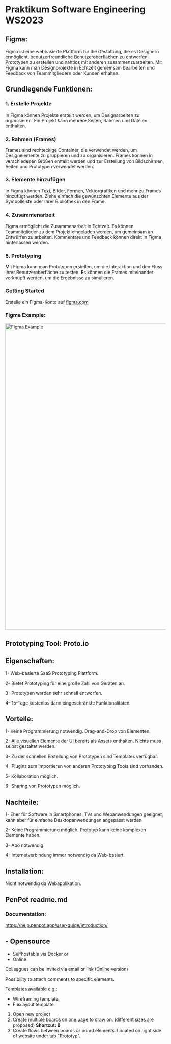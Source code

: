 # Praktikum Software Engineering WS2023

## Figma:

Figma ist eine webbasierte Plattform für die Gestaltung, die es Designern ermöglicht, benutzerfreundliche Benutzeroberflächen zu entwerfen, Prototypen zu erstellen und nahtlos mit anderen zusammenzuarbeiten. Mit Figma kann man Designprojekte in Echtzeit gemeinsam bearbeiten und Feedback von Teammitgliedern oder Kunden erhalten.

## Grundlegende Funktionen: 

### 1. Erstelle Projekte
   
In Figma können Projekte erstellt werden, um Designarbeiten zu organisieren. Ein Projekt kann mehrere Seiten, Rahmen und Dateien enthalten.

### 2. Rahmen (Frames)
   
Frames sind rechteckige Container, die verwendet werden, um Designelemente zu gruppieren und zu organisieren. Frames  können in verschiedenen Größen erstellt werden und zur Erstellung von Bildschirmen, Seiten und Prototypen verwendet werden. 

### 3. Elemente hinzufügen

In Figma können Text, Bilder, Formen, Vektorgrafiken und mehr zu Frames hinzufügt werden. Ziehe einfach die gewünschten Elemente aus der Symbolleiste oder Ihrer Bibliothek in den Frame.

### 4. Zusammenarbeit

Figma ermöglicht die Zusammenarbeit in Echtzeit. Es können Teammitglieder zu dem Projekt eingeladen werden, um gemeinsam an Entwürfen zu arbeiten. Kommentare und Feedback können direkt in Figma hinterlassen werden.

### 5. Prototyping

Mit Figma kann man Prototypen erstellen, um die Interaktion und den Fluss Ihrer Benutzeroberfläche zu testen. Es können die Frames miteinander verknüpft werden, um die Ergebnisse zu simulieren.

### Getting Started
Erstelle ein Figma-Konto auf [figma.com](figma.com)

### Figma Example:

<img width="959" alt="Figma Example" src="https://github.com/MarkusLi1996/newtest/assets/147155126/04cc567d-51af-4fb6-a85d-6910957fe384">




## Prototyping Tool: Proto.io
## Eigenschaften: 
1-	Web-basierte SaaS Prototyping Plattform.

2-	Bietet Prototyping für eine große Zahl von Geräten an.

3-	Prototypen werden sehr schnell entworfen.

4-	15-Tage kostenlos dann eingeschränkte Funktionalitäten.

## Vorteile:
1-	Keine Programmierung notwendig. Drag-and-Drop von Elementen.

2-	Alle visuellen Elemente der UI bereits als Assets enthalten. Nichts muss selbst gestaltet werden.

3-	Zu der schnellen Erstellung von Prototypen sind Templates verfügbar.

4-	Plugins zum Importieren von anderen Prototyping Tools sind vorhanden.

5-	Kollaboration möglich.

6-	Sharing von Prototypen möglich.

## Nachteile:
1-	Eher für Software in Smartphones, TVs und Webanwendungen geeignet, kann aber für einfache Desktopanwendungen angepasst werden.

2-	Keine Programmierung möglich. Prototyp kann keine komplexen Elemente haben.

3-	Abo notwendig.

4-	Internetverbindung immer notwendig da Web-basiert.

## Installation:
Nicht notwendig da Webapplikation.

## PenPot readme.md

### Documentation:
https://help.penpot.app/user-guide/introduction/

## - Opensource

* Selfhostable via Docker
or 
* Online

Colleagues can be invited via email or link (Online version)

Possibility to attach comments to specific elements.

Templates available e.g.:
* Wireframing template, 
* Flexlayout  template

1. Open new project
1. Create multiple boards on one page to draw on. (different sizes are proposed) **Shortcut: B**
1. Create flows between boards or board elements. Located on right side of website under tab "Prototyp". 



